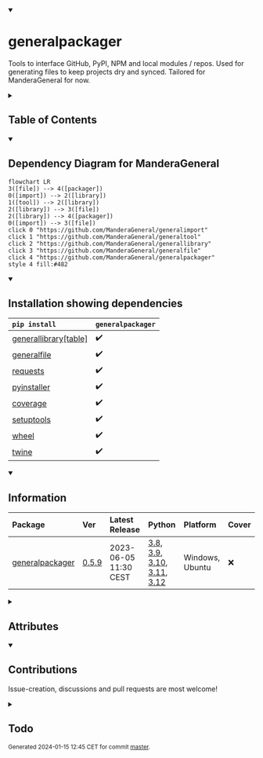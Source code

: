 <details open>
<summary><h1>generalpackager</h1></summary>

Tools to interface GitHub, PyPI, NPM and local modules / repos. Used for generating files to keep projects dry and synced. Tailored for ManderaGeneral for now.

<details>
<summary><h2>Table of Contents</h2></summary>

<pre>
<a href='#generalpackager'>generalpackager</a>
├─ <a href='#Dependency-Diagram-for-ManderaGeneral'>Dependency Diagram for ManderaGeneral</a>
├─ <a href='#Installation-showing-dependencies'>Installation showing dependencies</a>
├─ <a href='#Information'>Information</a>
├─ <a href='#Attributes'>Attributes</a>
├─ <a href='#Contributions'>Contributions</a>
└─ <a href='#Todo'>Todo</a>
</pre>
</details>


<details open>
<summary><h2>Dependency Diagram for ManderaGeneral</h2></summary>

```mermaid
flowchart LR
3([file]) --> 4([packager])
0([import]) --> 2([library])
1([tool]) --> 2([library])
2([library]) --> 3([file])
2([library]) --> 4([packager])
0([import]) --> 3([file])
click 0 "https://github.com/ManderaGeneral/generalimport"
click 1 "https://github.com/ManderaGeneral/generaltool"
click 2 "https://github.com/ManderaGeneral/generallibrary"
click 3 "https://github.com/ManderaGeneral/generalfile"
click 4 "https://github.com/ManderaGeneral/generalpackager"
style 4 fill:#482
```
</details>


<details open>
<summary><h2>Installation showing dependencies</h2></summary>

| `pip install`                                                                      | `generalpackager`   |
|:-----------------------------------------------------------------------------------|:--------------------|
| <a href='https://pypi.org/project/generallibrary[table]'>generallibrary[table]</a> | ✔️                  |
| <a href='https://pypi.org/project/generalfile'>generalfile</a>                     | ✔️                  |
| <a href='https://pypi.org/project/requests'>requests</a>                           | ✔️                  |
| <a href='https://pypi.org/project/pyinstaller'>pyinstaller</a>                     | ✔️                  |
| <a href='https://pypi.org/project/coverage'>coverage</a>                           | ✔️                  |
| <a href='https://pypi.org/project/setuptools'>setuptools</a>                       | ✔️                  |
| <a href='https://pypi.org/project/wheel'>wheel</a>                                 | ✔️                  |
| <a href='https://pypi.org/project/twine'>twine</a>                                 | ✔️                  |
</details>


<details open>
<summary><h2>Information</h2></summary>

| Package                                                              | Ver                                                | Latest Release        | Python                                                                                                                                                                                                                                                                                                                | Platform        | Cover   |
|:---------------------------------------------------------------------|:---------------------------------------------------|:----------------------|:----------------------------------------------------------------------------------------------------------------------------------------------------------------------------------------------------------------------------------------------------------------------------------------------------------------------|:----------------|:--------|
| [generalpackager](https://github.com/ManderaGeneral/generalpackager) | [0.5.9](https://pypi.org/project/generalpackager/) | 2023-06-05 11:30 CEST | [3.8](https://www.python.org/downloads/release/python-380/), [3.9](https://www.python.org/downloads/release/python-390/), [3.10](https://www.python.org/downloads/release/python-3100/), [3.11](https://www.python.org/downloads/release/python-3110/), [3.12](https://www.python.org/downloads/release/python-3120/) | Windows, Ubuntu | ❌       |
</details>



<details>
<summary><h2>Attributes</h2></summary>

<pre>
<a href='https://github.com/ManderaGeneral/generalpackager/blob/master/generalpackager/__init__.py#L1'>Module: generalpackager</a>
├─ <a href='https://github.com/ManderaGeneral/generalpackager/blob/master/generalpackager/api/package_hosts/github.py#L13'>Class: GitHub</a>
│  ├─ <a href='https://github.com/ManderaGeneral/generalpackager/blob/master/generalpackager/api/package_hosts/github.py#L13'>Class: GitHub</a>
│  ├─ <a href='https://github.com/ManderaGeneral/generalpackager/blob/master/generalpackager/api/localmodule.py#L9'>Class: LocalModule</a>
│  ├─ <a href='https://github.com/ManderaGeneral/generalpackager/blob/master/generalpackager/api/localrepo/base/localrepo.py#L17'>Class: LocalRepo</a>
│  ├─ <a href='https://github.com/ManderaGeneral/generalpackager/blob/master/generalpackager/packager.py#L17'>Class: Packager</a>
│  ├─ <a href='https://github.com/ManderaGeneral/generalpackager/blob/master/generalpackager/api/package_hosts/pypi.py#L27'>Class: PyPI</a>
│  ├─ <a href='https://github.com/ManderaGeneral/generalpackager/blob/master/generalpackager/api/package_hosts/github.py#L54'>Method: api_url</a>
│  ├─ <a href='https://github.com/ManderaGeneral/generalpackager/blob/master/generalpackager/api/package_hosts/github.py#L23'>Method: format_version</a>
│  ├─ <a href='https://github.com/ManderaGeneral/generalpackager/blob/master/generalpackager/api/package_hosts/github.py#L133'>Method: get_description</a>
│  ├─ <a href='https://github.com/ManderaGeneral/generalpackager/blob/master/generalpackager/api/package_hosts/github.py#L120'>Method: get_topics</a>
│  ├─ <a href='https://github.com/ManderaGeneral/generalpackager/blob/master/generalpackager/api/package_hosts/github.py#L108'>Method: get_website</a>
│  ├─ <a href='https://github.com/ManderaGeneral/generalpackager/blob/master/generalpackager/api/package_hosts/github.py#L58'>Method: git_clone_command</a>
│  ├─ <a href='https://github.com/ManderaGeneral/generalpackager/blob/master/generalpackager/api/shared/name.py#L40'>Method: is_general</a>
│  ├─ <a href='https://github.com/ManderaGeneral/generalpackager/blob/master/generalpackager/api/shared/name.py#L36'>Method: name_is_general</a>
│  ├─ <a href='https://github.com/ManderaGeneral/generalpackager/blob/master/generalpackager/api/package_hosts/github.py#L71'>Property: pip_install_command</a>
│  ├─ <a href='https://github.com/ManderaGeneral/generalpackager/blob/master/generalpackager/api/package_hosts/github.py#L145'>Method: request_kwargs</a>
│  ├─ <a href='https://github.com/ManderaGeneral/generalpackager/blob/master/generalpackager/api/package_hosts/github.py#L139'>Method: set_description</a>
│  ├─ <a href='https://github.com/ManderaGeneral/generalpackager/blob/master/generalpackager/api/package_hosts/github.py#L126'>Method: set_topics</a>
│  ├─ <a href='https://github.com/ManderaGeneral/generalpackager/blob/master/generalpackager/api/package_hosts/github.py#L114'>Method: set_website</a>
│  ├─ <a href='https://github.com/ManderaGeneral/generalpackager/blob/master/generalpackager/api/shared/name.py#L45'>Property: simple_name</a>
│  ├─ <a href='https://github.com/ManderaGeneral/generalpackager/blob/master/generalpackager/api/package_hosts/github.py#L51'>Property: ssh_url</a>
│  └─ <a href='https://github.com/ManderaGeneral/generalpackager/blob/master/generalpackager/api/package_hosts/github.py#L18'>Method: tag_is_version</a>
├─ <a href='https://github.com/ManderaGeneral/generalpackager/blob/master/generalpackager/api/localmodule.py#L9'>Class: LocalModule</a>
│  ├─ <a href='https://github.com/ManderaGeneral/generalpackager/blob/master/generalpackager/api/package_hosts/github.py#L13'>Class: GitHub</a>
│  ├─ <a href='https://github.com/ManderaGeneral/generalpackager/blob/master/generalpackager/api/localmodule.py#L9'>Class: LocalModule</a>
│  ├─ <a href='https://github.com/ManderaGeneral/generalpackager/blob/master/generalpackager/api/localrepo/base/localrepo.py#L17'>Class: LocalRepo</a>
│  ├─ <a href='https://github.com/ManderaGeneral/generalpackager/blob/master/generalpackager/packager.py#L17'>Class: Packager</a>
│  ├─ <a href='https://github.com/ManderaGeneral/generalpackager/blob/master/generalpackager/api/package_hosts/pypi.py#L27'>Class: PyPI</a>
│  ├─ <a href='https://github.com/ManderaGeneral/generalpackager/blob/master/generalpackager/api/localmodule.py#L27'>Method: exists</a>
│  ├─ <a href='https://github.com/ManderaGeneral/generalpackager/blob/master/generalpackager/api/localmodule.py#L68'>Method: get_all_local_modules</a>
│  ├─ <a href='https://github.com/ManderaGeneral/generalpackager/blob/master/generalpackager/api/localmodule.py#L90'>Method: get_dependants</a>
│  ├─ <a href='https://github.com/ManderaGeneral/generalpackager/blob/master/generalpackager/api/localmodule.py#L75'>Method: get_dependencies</a>
│  ├─ <a href='https://github.com/ManderaGeneral/generalpackager/blob/master/generalpackager/api/localmodule.py#L21'>Property: module</a>
│  ├─ <a href='https://github.com/ManderaGeneral/generalpackager/blob/master/generalpackager/api/localmodule.py#L42'>Property: objInfo</a>
│  └─ <a href='https://github.com/ManderaGeneral/generalpackager/blob/master/generalpackager/.venv/Lib/site-packages/generallibrary/decorators.py#L426'>Property: path</a>
├─ <a href='https://github.com/ManderaGeneral/generalpackager/blob/master/generalpackager/api/localrepo/base/localrepo.py#L17'>Class: LocalRepo</a>
│  ├─ <a href='https://github.com/ManderaGeneral/generalpackager/blob/master/generalpackager/api/package_hosts/github.py#L13'>Class: GitHub</a>
│  ├─ <a href='https://github.com/ManderaGeneral/generalpackager/blob/master/generalpackager/api/localmodule.py#L9'>Class: LocalModule</a>
│  ├─ <a href='https://github.com/ManderaGeneral/generalpackager/blob/master/generalpackager/api/localrepo/base/localrepo.py#L17'>Class: LocalRepo</a>
│  ├─ <a href='https://github.com/ManderaGeneral/generalpackager/blob/master/generalpackager/packager.py#L17'>Class: Packager</a>
│  ├─ <a href='https://github.com/ManderaGeneral/generalpackager/blob/master/generalpackager/api/package_hosts/pypi.py#L27'>Class: PyPI</a>
│  ├─ <a href='https://github.com/ManderaGeneral/generalpackager/blob/master/generalpackager/api/shared/target.py#L8'>Class: Targets</a>
│  ├─ <a href='https://github.com/ManderaGeneral/generalpackager/blob/master/generalpackager/api/shared/decos.py#L4'>Method: changed_files</a>
│  ├─ <a href='https://github.com/ManderaGeneral/generalpackager/blob/master/generalpackager/api/shared/decos.py#L4'>Method: clone</a>
│  ├─ <a href='https://github.com/ManderaGeneral/generalpackager/blob/master/generalpackager/api/shared/decos.py#L4'>Method: commit</a>
│  ├─ <a href='https://github.com/ManderaGeneral/generalpackager/blob/master/generalpackager/api/shared/files/definitions/commit_editmsg.py#L5'>Class: commit_editmsg_file</a>
│  ├─ <a href='https://github.com/ManderaGeneral/generalpackager/blob/master/generalpackager/api/localrepo/base/localrepo_git.py#L11'>Method: commit_message</a>
│  ├─ <a href='https://github.com/ManderaGeneral/generalpackager/blob/master/generalpackager/api/shared/decos.py#L4'>Method: commit_sha</a>
│  ├─ <a href='https://github.com/ManderaGeneral/generalpackager/blob/master/generalpackager/api/localrepo/base/localrepo_git.py#L76'>Method: commit_sha_short</a>
│  ├─ <a href='https://github.com/ManderaGeneral/generalpackager/blob/master/generalpackager/api/shared/files/definitions/examples.py#L5'>Class: examples_folder</a>
│  ├─ <a href='https://github.com/ManderaGeneral/generalpackager/blob/master/generalpackager/api/shared/files/definitions/exeproduct.py#L5'>Class: exeproduct_folder</a>
│  ├─ <a href='https://github.com/ManderaGeneral/generalpackager/blob/master/generalpackager/api/shared/files/definitions/exetarget.py#L5'>Class: exetarget_file</a>
│  ├─ <a href='https://github.com/ManderaGeneral/generalpackager/blob/master/generalpackager/api/localrepo/base/localrepo.py#L45'>Method: exists</a>
│  ├─ <a href='https://github.com/ManderaGeneral/generalpackager/blob/master/generalpackager/api/localrepo/base/localrepo.py#L104'>Method: format_file</a>
│  ├─ <a href='https://github.com/ManderaGeneral/generalpackager/blob/master/generalpackager/api/shared/files/definitions/generate.py#L6'>Class: generate_file</a>
│  ├─ <a href='https://github.com/ManderaGeneral/generalpackager/blob/master/generalpackager/api/localrepo/base/localrepo_git.py#L88'>Method: get_all_versions</a>
│  ├─ <a href='https://github.com/ManderaGeneral/generalpackager/blob/master/generalpackager/api/localrepo/base/localrepo_paths.py#L88'>Method: get_examples_path</a>
│  ├─ <a href='https://github.com/ManderaGeneral/generalpackager/blob/master/generalpackager/api/localrepo/base/localrepo_paths.py#L56'>Method: get_exeproduct_path</a>
│  ├─ <a href='https://github.com/ManderaGeneral/generalpackager/blob/master/generalpackager/api/localrepo/base/localrepo_paths.py#L52'>Method: get_exetarget_path</a>
│  ├─ <a href='https://github.com/ManderaGeneral/generalpackager/blob/master/generalpackager/api/shared/files/shared_files.py#L27'>Method: get_file_from_path</a>
│  ├─ <a href='https://github.com/ManderaGeneral/generalpackager/blob/master/generalpackager/api/shared/files/shared_files.py#L11'>Method: get_filenames</a>
│  ├─ <a href='https://github.com/ManderaGeneral/generalpackager/blob/master/generalpackager/api/shared/files/shared_files.py#L17'>Method: get_files</a>
│  ├─ <a href='https://github.com/ManderaGeneral/generalpackager/blob/master/generalpackager/api/shared/files/shared_files.py#L22'>Method: get_files_by_relative_path</a>
│  ├─ <a href='https://github.com/ManderaGeneral/generalpackager/blob/master/generalpackager/api/localrepo/base/localrepo_paths.py#L48'>Method: get_generate_path</a>
│  ├─ <a href='https://github.com/ManderaGeneral/generalpackager/blob/master/generalpackager/api/localrepo/base/localrepo_paths.py#L16'>Method: get_git_exclude_path</a>
│  ├─ <a href='https://github.com/ManderaGeneral/generalpackager/blob/master/generalpackager/api/localrepo/base/localrepo_paths.py#L60'>Method: get_git_ignore_path</a>
│  ├─ <a href='https://github.com/ManderaGeneral/generalpackager/blob/master/generalpackager/api/localrepo/base/localrepo_paths.py#L68'>Method: get_index_js_path</a>
│  ├─ <a href='https://github.com/ManderaGeneral/generalpackager/blob/master/generalpackager/api/localrepo/base/localrepo_paths.py#L44'>Method: get_init_path</a>
│  ├─ <a href='https://github.com/ManderaGeneral/generalpackager/blob/master/generalpackager/api/localrepo/base/localrepo_paths.py#L28'>Method: get_license_path</a>
│  ├─ <a href='https://github.com/ManderaGeneral/generalpackager/blob/master/generalpackager/api/localrepo/base/localrepo_paths.py#L24'>Method: get_manifest_path</a>
│  ├─ <a href='https://github.com/ManderaGeneral/generalpackager/blob/master/generalpackager/api/localrepo/base/localrepo_paths.py#L12'>Method: get_metadata_path</a>
│  ├─ <a href='https://github.com/ManderaGeneral/generalpackager/blob/master/generalpackager/api/localrepo/base/localrepo_paths.py#L64'>Method: get_npm_ignore_path</a>
│  ├─ <a href='https://github.com/ManderaGeneral/generalpackager/blob/master/generalpackager/api/localrepo/base/localrepo_paths.py#L8'>Method: get_org_readme_path</a>
│  ├─ <a href='https://github.com/ManderaGeneral/generalpackager/blob/master/generalpackager/api/localrepo/base/localrepo_paths.py#L76'>Method: get_package_json_path</a>
│  ├─ <a href='https://github.com/ManderaGeneral/generalpackager/blob/master/generalpackager/api/localrepo/base/localrepo.py#L62'>Method: get_package_paths_gen</a>
│  ├─ <a href='https://github.com/ManderaGeneral/generalpackager/blob/master/generalpackager/api/localrepo/base/localrepo_paths.py#L80'>Method: get_pre_commit_hook_path</a>
│  ├─ <a href='https://github.com/ManderaGeneral/generalpackager/blob/master/generalpackager/api/localrepo/base/localrepo_paths.py#L84'>Method: get_pre_push_hook_path</a>
│  ├─ <a href='https://github.com/ManderaGeneral/generalpackager/blob/master/generalpackager/api/localrepo/base/localrepo_paths.py#L4'>Method: get_readme_path</a>
│  ├─ <a href='https://github.com/ManderaGeneral/generalpackager/blob/master/generalpackager/api/localrepo/base/localrepo_paths.py#L20'>Method: get_setup_path</a>
│  ├─ <a href='https://github.com/ManderaGeneral/generalpackager/blob/master/generalpackager/api/localrepo/base/localrepo_paths.py#L72'>Method: get_test_js_path</a>
│  ├─ <a href='https://github.com/ManderaGeneral/generalpackager/blob/master/generalpackager/api/localrepo/base/localrepo_paths.py#L36'>Method: get_test_path</a>
│  ├─ <a href='https://github.com/ManderaGeneral/generalpackager/blob/master/generalpackager/api/localrepo/base/localrepo.py#L56'>Method: get_test_paths</a>
│  ├─ <a href='https://github.com/ManderaGeneral/generalpackager/blob/master/generalpackager/api/localrepo/base/localrepo_paths.py#L40'>Method: get_test_template_path</a>
│  ├─ <a href='https://github.com/ManderaGeneral/generalpackager/blob/master/generalpackager/api/localrepo/base/localrepo_paths.py#L32'>Method: get_workflow_path</a>
│  ├─ <a href='https://github.com/ManderaGeneral/generalpackager/blob/master/generalpackager/api/localrepo/base/localrepo_git.py#L28'>Method: git_config</a>
│  ├─ <a href='https://github.com/ManderaGeneral/generalpackager/blob/master/generalpackager/api/shared/files/definitions/git_exclude.py#L5'>Class: git_exclude_file</a>
│  ├─ <a href='https://github.com/ManderaGeneral/generalpackager/blob/master/generalpackager/api/localrepo/base/localrepo_git.py#L20'>Method: git_missing_credentials</a>
│  ├─ <a href='https://github.com/ManderaGeneral/generalpackager/blob/master/generalpackager/api/localrepo/base/localrepo_git.py#L24'>Method: git_nothing_to_commit</a>
│  ├─ <a href='https://github.com/ManderaGeneral/generalpackager/blob/master/generalpackager/api/shared/files/definitions/gitignore.py#L5'>Class: gitignore_file</a>
│  ├─ <a href='https://github.com/ManderaGeneral/generalpackager/blob/master/generalpackager/api/shared/files/definitions/index_js.py#L6'>Class: index_js_file</a>
│  ├─ <a href='https://github.com/ManderaGeneral/generalpackager/blob/master/generalpackager/api/shared/decos.py#L4'>Method: init</a>
│  ├─ <a href='https://github.com/ManderaGeneral/generalpackager/blob/master/generalpackager/api/shared/files/definitions/init.py#L6'>Class: init_file</a>
│  ├─ <a href='https://github.com/ManderaGeneral/generalpackager/blob/master/generalpackager/api/shared/target.py#L28'>Method: is_django</a>
│  ├─ <a href='https://github.com/ManderaGeneral/generalpackager/blob/master/generalpackager/api/shared/target.py#L32'>Method: is_exe</a>
│  ├─ <a href='https://github.com/ManderaGeneral/generalpackager/blob/master/generalpackager/api/shared/name.py#L40'>Method: is_general</a>
│  ├─ <a href='https://github.com/ManderaGeneral/generalpackager/blob/master/generalpackager/api/shared/target.py#L24'>Method: is_node</a>
│  ├─ <a href='https://github.com/ManderaGeneral/generalpackager/blob/master/generalpackager/api/shared/target.py#L20'>Method: is_python</a>
│  ├─ <a href='https://github.com/ManderaGeneral/generalpackager/blob/master/generalpackager/api/shared/files/definitions/license.py#L6'>Class: license_file</a>
│  ├─ <a href='https://github.com/ManderaGeneral/generalpackager/blob/master/generalpackager/api/shared/files/definitions/manifest.py#L5'>Class: manifest_file</a>
│  ├─ <a href='https://github.com/ManderaGeneral/generalpackager/blob/master/generalpackager/api/localrepo/base/localrepo.py#L34'>Property: metadata</a>
│  ├─ <a href='https://github.com/ManderaGeneral/generalpackager/blob/master/generalpackager/api/localrepo/base/localrepo.py#L38'>Method: metadata_exists</a>
│  ├─ <a href='https://github.com/ManderaGeneral/generalpackager/blob/master/generalpackager/api/shared/files/definitions/metadata.py#L5'>Class: metadata_file</a>
│  ├─ <a href='https://github.com/ManderaGeneral/generalpackager/blob/master/generalpackager/api/shared/name.py#L36'>Method: name_is_general</a>
│  ├─ <a href='https://github.com/ManderaGeneral/generalpackager/blob/master/generalpackager/api/shared/files/definitions/npm_ignore.py#L5'>Class: npm_ignore_file</a>
│  ├─ <a href='https://github.com/ManderaGeneral/generalpackager/blob/master/generalpackager/api/shared/files/definitions/org_readme.py#L6'>Class: org_readme_file</a>
│  │  └─ <a href='https://github.com/ManderaGeneral/generalpackager/blob/master/generalpackager/api/shared/files/definitions/org_readme.py#L18'>Method: get_org_description_markdown</a>
│  ├─ <a href='https://github.com/ManderaGeneral/generalpackager/blob/master/generalpackager/api/shared/files/definitions/package_json.py#L6'>Class: package_json_file</a>
│  ├─ <a href='https://github.com/ManderaGeneral/generalpackager/blob/master/generalpackager/api/shared/files/definitions/pre_commit_hook.py#L4'>Class: pre_commit_hook_file</a>
│  ├─ <a href='https://github.com/ManderaGeneral/generalpackager/blob/master/generalpackager/api/shared/files/definitions/pre_push_hook.py#L6'>Class: pre_push_hook_file</a>
│  ├─ <a href='https://github.com/ManderaGeneral/generalpackager/blob/master/generalpackager/api/shared/decos.py#L4'>Method: push</a>
│  ├─ <a href='https://github.com/ManderaGeneral/generalpackager/blob/master/generalpackager/api/shared/files/definitions/readme.py#L8'>Class: readme_file</a>
│  │  ├─ <a href='https://github.com/ManderaGeneral/generalpackager/blob/master/generalpackager/api/shared/files/definitions/readme.py#L125'>Method: get_attributes_markdown</a>
│  │  ├─ <a href='https://github.com/ManderaGeneral/generalpackager/blob/master/generalpackager/api/shared/files/definitions/readme.py#L17'>Method: get_badges_dict</a>
│  │  ├─ <a href='https://github.com/ManderaGeneral/generalpackager/blob/master/generalpackager/api/shared/files/definitions/readme.py#L246'>Method: get_contributions_markdown</a>
│  │  ├─ <a href='https://github.com/ManderaGeneral/generalpackager/blob/master/generalpackager/api/shared/files/definitions/readme.py#L27'>Method: get_description_markdown</a>
│  │  ├─ <a href='https://github.com/ManderaGeneral/generalpackager/blob/master/generalpackager/api/shared/files/definitions/readme.py#L89'>Method: get_examples_markdown</a>
│  │  ├─ <a href='https://github.com/ManderaGeneral/generalpackager/blob/master/generalpackager/api/shared/files/definitions/readme.py#L195'>Method: get_footnote_markdown</a>
│  │  ├─ <a href='https://github.com/ManderaGeneral/generalpackager/blob/master/generalpackager/api/shared/files/definitions/readme.py#L219'>Method: get_information_markdown</a>
│  │  ├─ <a href='https://github.com/ManderaGeneral/generalpackager/blob/master/generalpackager/api/shared/files/definitions/readme.py#L44'>Method: get_installation_markdown</a>
│  │  ├─ <a href='https://github.com/ManderaGeneral/generalpackager/blob/master/generalpackager/api/shared/files/definitions/readme.py#L209'>Method: get_mermaid_markdown</a>
│  │  ├─ <a href='https://github.com/ManderaGeneral/generalpackager/blob/master/generalpackager/api/shared/files/definitions/readme.py#L163'>Method: get_todos</a>
│  │  ├─ <a href='https://github.com/ManderaGeneral/generalpackager/blob/master/generalpackager/api/shared/files/definitions/readme.py#L169'>Method: get_todos_markdown</a>
│  │  ├─ <a href='https://github.com/ManderaGeneral/generalpackager/blob/master/generalpackager/api/shared/files/definitions/readme.py#L204'>Method: github_link</a>
│  │  ├─ <a href='https://github.com/ManderaGeneral/generalpackager/blob/master/generalpackager/api/shared/files/definitions/readme.py#L137'>Method: github_link_path_line</a>
│  │  └─ <a href='https://github.com/ManderaGeneral/generalpackager/blob/master/generalpackager/api/shared/files/definitions/readme.py#L189'>Method: set_collapsible</a>
│  ├─ <a href='https://github.com/ManderaGeneral/generalpackager/blob/master/generalpackager/api/localrepo/base/localrepo.py#L50'>Method: repo_exists</a>
│  ├─ <a href='https://github.com/ManderaGeneral/generalpackager/blob/master/generalpackager/api/shared/files/definitions/setup.py#L6'>Class: setup_file</a>
│  │  └─ <a href='https://github.com/ManderaGeneral/generalpackager/blob/master/generalpackager/api/shared/files/definitions/setup.py#L21'>Method: get_classifiers</a>
│  ├─ <a href='https://github.com/ManderaGeneral/generalpackager/blob/master/generalpackager/api/shared/name.py#L45'>Property: simple_name</a>
│  ├─ <a href='https://github.com/ManderaGeneral/generalpackager/blob/master/generalpackager/api/localrepo/base/localrepo_target.py#L18'>Method: targetted</a>
│  ├─ <a href='https://github.com/ManderaGeneral/generalpackager/blob/master/generalpackager/api/shared/files/definitions/test.py#L5'>Class: test_folder</a>
│  ├─ <a href='https://github.com/ManderaGeneral/generalpackager/blob/master/generalpackager/api/shared/files/definitions/test_js.py#L6'>Class: test_js_file</a>
│  ├─ <a href='https://github.com/ManderaGeneral/generalpackager/blob/master/generalpackager/api/shared/files/definitions/test_template.py#L6'>Class: test_template_file</a>
│  ├─ <a href='https://github.com/ManderaGeneral/generalpackager/blob/master/generalpackager/api/shared/files/definitions/workflow_dev.py#L4'>Class: workflow_dev_file</a>
│  └─ <a href='https://github.com/ManderaGeneral/generalpackager/blob/master/generalpackager/api/shared/files/definitions/workflow.py#L7'>Class: workflow_file</a>
│     └─ <a href='https://github.com/ManderaGeneral/generalpackager/blob/master/generalpackager/api/shared/files/definitions/workflow.py#L15'>Method: codeline</a>
├─ <a href='https://github.com/ManderaGeneral/generalpackager/blob/master/generalpackager/api/localrepo/node/localrepo_node.py#L9'>Class: LocalRepo_Node</a>
├─ <a href='https://github.com/ManderaGeneral/generalpackager/blob/master/generalpackager/api/localrepo/python/localrepo_python.py#L12'>Class: LocalRepo_Python</a>
│  ├─ <a href='https://github.com/ManderaGeneral/generalpackager/blob/master/generalpackager/api/localrepo/python/localrepo_python.py#L17'>Method: get_python_exe_path</a>
│  └─ <a href='https://github.com/ManderaGeneral/generalpackager/blob/master/generalpackager/api/localrepo/python/localrepo_python.py#L57'>Method: set_easy_install_value</a>
├─ <a href='https://github.com/ManderaGeneral/generalpackager/blob/master/generalpackager/packager.py#L17'>Class: Packager</a>
│  ├─ <a href='https://github.com/ManderaGeneral/generalpackager/blob/master/generalpackager/api/package_hosts/github.py#L13'>Class: GitHub</a>
│  ├─ <a href='https://github.com/ManderaGeneral/generalpackager/blob/master/generalpackager/api/localmodule.py#L9'>Class: LocalModule</a>
│  ├─ <a href='https://github.com/ManderaGeneral/generalpackager/blob/master/generalpackager/api/localrepo/base/localrepo.py#L17'>Class: LocalRepo</a>
│  ├─ <a href='https://github.com/ManderaGeneral/generalpackager/blob/master/generalpackager/packager.py#L17'>Class: Packager</a>
│  ├─ <a href='https://github.com/ManderaGeneral/generalpackager/blob/master/generalpackager/api/shared/target.py#L37'>Class: Packages</a>
│  │  └─ <a href='https://github.com/ManderaGeneral/generalpackager/blob/master/generalpackager/api/shared/target.py#L62'>Method: all_packages</a>
│  ├─ <a href='https://github.com/ManderaGeneral/generalpackager/blob/master/generalpackager/api/package_hosts/pypi.py#L27'>Class: PyPI</a>
│  ├─ <a href='https://github.com/ManderaGeneral/generalpackager/blob/master/generalpackager/api/shared/target.py#L8'>Class: Targets</a>
│  ├─ <a href='https://github.com/ManderaGeneral/generalpackager/blob/master/generalpackager/packager_github.py#L22'>Method: commit_and_push</a>
│  ├─ <a href='https://github.com/ManderaGeneral/generalpackager/blob/master/generalpackager/api/shared/files/definitions/commit_editmsg.py#L5'>Class: commit_editmsg_file</a>
│  ├─ <a href='https://github.com/ManderaGeneral/generalpackager/blob/master/generalpackager/packager_files.py#L38'>Method: compare_local_to_github</a>
│  ├─ <a href='https://github.com/ManderaGeneral/generalpackager/blob/master/generalpackager/packager_files.py#L45'>Method: compare_local_to_pypi</a>
│  ├─ <a href='https://github.com/ManderaGeneral/generalpackager/blob/master/generalpackager/packager_files.py#L7'>Method: create_blank_locally</a>
│  ├─ <a href='https://github.com/ManderaGeneral/generalpackager/blob/master/generalpackager/packager_github.py#L34'>Method: create_github_repo</a>
│  ├─ <a href='https://github.com/ManderaGeneral/generalpackager/blob/master/generalpackager/packager_github.py#L38'>Method: create_master_branch</a>
│  ├─ <a href='https://github.com/ManderaGeneral/generalpackager/blob/master/generalpackager/api/shared/files/definitions/examples.py#L5'>Class: examples_folder</a>
│  ├─ <a href='https://github.com/ManderaGeneral/generalpackager/blob/master/generalpackager/api/shared/files/definitions/exeproduct.py#L5'>Class: exeproduct_folder</a>
│  ├─ <a href='https://github.com/ManderaGeneral/generalpackager/blob/master/generalpackager/api/shared/files/definitions/exetarget.py#L5'>Class: exetarget_file</a>
│  ├─ <a href='https://github.com/ManderaGeneral/generalpackager/blob/master/generalpackager/packager_relations.py#L77'>Method: general_bumped_set</a>
│  ├─ <a href='https://github.com/ManderaGeneral/generalpackager/blob/master/generalpackager/packager_relations.py#L85'>Method: general_changed_dict</a>
│  ├─ <a href='https://github.com/ManderaGeneral/generalpackager/blob/master/generalpackager/api/shared/files/definitions/generate.py#L6'>Class: generate_file</a>
│  ├─ <a href='https://github.com/ManderaGeneral/generalpackager/blob/master/generalpackager/packager_files.py#L61'>Method: generate_localfiles</a>
│  ├─ <a href='https://github.com/ManderaGeneral/generalpackager/blob/master/generalpackager/packager_metadata.py#L29'>Method: get_classifiers</a>
│  ├─ <a href='https://github.com/ManderaGeneral/generalpackager/blob/master/generalpackager/packager_relations.py#L38'>Method: get_dependants</a>
│  ├─ <a href='https://github.com/ManderaGeneral/generalpackager/blob/master/generalpackager/packager_relations.py#L23'>Method: get_dependencies</a>
│  ├─ <a href='https://github.com/ManderaGeneral/generalpackager/blob/master/generalpackager/api/shared/files/shared_files.py#L27'>Method: get_file_from_path</a>
│  ├─ <a href='https://github.com/ManderaGeneral/generalpackager/blob/master/generalpackager/api/shared/files/shared_files.py#L11'>Method: get_filenames</a>
│  ├─ <a href='https://github.com/ManderaGeneral/generalpackager/blob/master/generalpackager/api/shared/files/shared_files.py#L17'>Method: get_files</a>
│  ├─ <a href='https://github.com/ManderaGeneral/generalpackager/blob/master/generalpackager/api/shared/files/shared_files.py#L22'>Method: get_files_by_relative_path</a>
│  ├─ <a href='https://github.com/ManderaGeneral/generalpackager/blob/master/generalpackager/packager_pypi.py#L8'>Method: get_latest_release</a>
│  ├─ <a href='https://github.com/ManderaGeneral/generalpackager/blob/master/generalpackager/packager_relations.py#L49'>Method: get_ordered_packagers</a>
│  ├─ <a href='https://github.com/ManderaGeneral/generalpackager/blob/master/generalpackager/packager_relations.py#L71'>Method: get_owners_package_names</a>
│  ├─ <a href='https://github.com/ManderaGeneral/generalpackager/blob/master/generalpackager/packager_metadata.py#L6'>Method: get_topics</a>
│  ├─ <a href='https://github.com/ManderaGeneral/generalpackager/blob/master/generalpackager/api/shared/files/definitions/git_exclude.py#L5'>Class: git_exclude_file</a>
│  ├─ <a href='https://github.com/ManderaGeneral/generalpackager/blob/master/generalpackager/packager_api.py#L81'>Property: github</a>
│  ├─ <a href='https://github.com/ManderaGeneral/generalpackager/blob/master/generalpackager/packager_api.py#L49'>Method: github_available</a>
│  ├─ <a href='https://github.com/ManderaGeneral/generalpackager/blob/master/generalpackager/api/shared/files/definitions/gitignore.py#L5'>Class: gitignore_file</a>
│  ├─ <a href='https://github.com/ManderaGeneral/generalpackager/blob/master/generalpackager/packager_workflow.py#L71'>Method: if_publish_bump</a>
│  ├─ <a href='https://github.com/ManderaGeneral/generalpackager/blob/master/generalpackager/packager_workflow.py#L78'>Method: if_publish_upload</a>
│  ├─ <a href='https://github.com/ManderaGeneral/generalpackager/blob/master/generalpackager/api/shared/files/definitions/index_js.py#L6'>Class: index_js_file</a>
│  ├─ <a href='https://github.com/ManderaGeneral/generalpackager/blob/master/generalpackager/api/shared/files/definitions/init.py#L6'>Class: init_file</a>
│  ├─ <a href='https://github.com/ManderaGeneral/generalpackager/blob/master/generalpackager/packager_metadata.py#L35'>Method: is_bumped</a>
│  ├─ <a href='https://github.com/ManderaGeneral/generalpackager/blob/master/generalpackager/api/shared/target.py#L28'>Method: is_django</a>
│  ├─ <a href='https://github.com/ManderaGeneral/generalpackager/blob/master/generalpackager/api/shared/target.py#L32'>Method: is_exe</a>
│  ├─ <a href='https://github.com/ManderaGeneral/generalpackager/blob/master/generalpackager/api/shared/name.py#L40'>Method: is_general</a>
│  ├─ <a href='https://github.com/ManderaGeneral/generalpackager/blob/master/generalpackager/api/shared/target.py#L24'>Method: is_node</a>
│  ├─ <a href='https://github.com/ManderaGeneral/generalpackager/blob/master/generalpackager/api/shared/target.py#L20'>Method: is_python</a>
│  ├─ <a href='https://github.com/ManderaGeneral/generalpackager/blob/master/generalpackager/api/shared/files/definitions/license.py#L6'>Class: license_file</a>
│  ├─ <a href='https://github.com/ManderaGeneral/generalpackager/blob/master/generalpackager/packager_api.py#L88'>Property: localmodule</a>
│  ├─ <a href='https://github.com/ManderaGeneral/generalpackager/blob/master/generalpackager/packager_api.py#L54'>Method: localmodule_available</a>
│  ├─ <a href='https://github.com/ManderaGeneral/generalpackager/blob/master/generalpackager/packager_api.py#L73'>Property: localrepo</a>
│  ├─ <a href='https://github.com/ManderaGeneral/generalpackager/blob/master/generalpackager/packager_api.py#L44'>Method: localrepo_available</a>
│  ├─ <a href='https://github.com/ManderaGeneral/generalpackager/blob/master/generalpackager/api/shared/files/definitions/manifest.py#L5'>Class: manifest_file</a>
│  ├─ <a href='https://github.com/ManderaGeneral/generalpackager/blob/master/generalpackager/api/shared/files/definitions/metadata.py#L5'>Class: metadata_file</a>
│  ├─ <a href='https://github.com/ManderaGeneral/generalpackager/blob/master/generalpackager/api/shared/name.py#L36'>Method: name_is_general</a>
│  ├─ <a href='https://github.com/ManderaGeneral/generalpackager/blob/master/generalpackager/packager_environment.py#L9'>Method: new_clean_environment</a>
│  ├─ <a href='https://github.com/ManderaGeneral/generalpackager/blob/master/generalpackager/api/shared/files/definitions/npm_ignore.py#L5'>Class: npm_ignore_file</a>
│  ├─ <a href='https://github.com/ManderaGeneral/generalpackager/blob/master/generalpackager/api/shared/files/definitions/org_readme.py#L6'>Class: org_readme_file</a>
│  ├─ <a href='https://github.com/ManderaGeneral/generalpackager/blob/master/generalpackager/api/shared/files/definitions/package_json.py#L6'>Class: package_json_file</a>
│  ├─ <a href='https://github.com/ManderaGeneral/generalpackager/blob/master/generalpackager/packager_relations.py#L11'>Method: packagers_from_packages</a>
│  ├─ <a href='https://github.com/ManderaGeneral/generalpackager/blob/master/generalpackager/api/shared/files/definitions/pre_commit_hook.py#L4'>Class: pre_commit_hook_file</a>
│  ├─ <a href='https://github.com/ManderaGeneral/generalpackager/blob/master/generalpackager/api/shared/files/definitions/pre_push_hook.py#L6'>Class: pre_push_hook_file</a>
│  ├─ <a href='https://github.com/ManderaGeneral/generalpackager/blob/master/generalpackager/packager_github.py#L14'>Method: push</a>
│  ├─ <a href='https://github.com/ManderaGeneral/generalpackager/blob/master/generalpackager/packager_api.py#L95'>Property: pypi</a>
│  ├─ <a href='https://github.com/ManderaGeneral/generalpackager/blob/master/generalpackager/packager_api.py#L62'>Method: pypi_available</a>
│  ├─ <a href='https://github.com/ManderaGeneral/generalpackager/blob/master/generalpackager/api/shared/files/definitions/readme.py#L8'>Class: readme_file</a>
│  ├─ <a href='https://github.com/ManderaGeneral/generalpackager/blob/master/generalpackager/packager_pypi.py#L23'>Method: reserve_name</a>
│  ├─ <a href='https://github.com/ManderaGeneral/generalpackager/blob/master/generalpackager/packager_workflow.py#L22'>Method: run_ordered_methods</a>
│  ├─ <a href='https://github.com/ManderaGeneral/generalpackager/blob/master/generalpackager/api/shared/files/definitions/setup.py#L6'>Class: setup_file</a>
│  ├─ <a href='https://github.com/ManderaGeneral/generalpackager/blob/master/generalpackager/api/shared/name.py#L45'>Property: simple_name</a>
│  ├─ <a href='https://github.com/ManderaGeneral/generalpackager/blob/master/generalpackager/packager.py#L36'>Method: summary_packagers</a>
│  ├─ <a href='https://github.com/ManderaGeneral/generalpackager/blob/master/generalpackager/packager_github.py#L6'>Method: sync_github_metadata</a>
│  ├─ <a href='https://github.com/ManderaGeneral/generalpackager/blob/master/generalpackager/packager_metadata.py#L50'>Property: target</a>
│  ├─ <a href='https://github.com/ManderaGeneral/generalpackager/blob/master/generalpackager/api/shared/files/definitions/test.py#L5'>Class: test_folder</a>
│  ├─ <a href='https://github.com/ManderaGeneral/generalpackager/blob/master/generalpackager/api/shared/files/definitions/test_js.py#L6'>Class: test_js_file</a>
│  ├─ <a href='https://github.com/ManderaGeneral/generalpackager/blob/master/generalpackager/api/shared/files/definitions/test_template.py#L6'>Class: test_template_file</a>
│  ├─ <a href='https://github.com/ManderaGeneral/generalpackager/blob/master/generalpackager/packager_workflow.py#L66'>Method: upload_package_summary</a>
│  ├─ <a href='https://github.com/ManderaGeneral/generalpackager/blob/master/generalpackager/api/shared/files/definitions/workflow_dev.py#L4'>Class: workflow_dev_file</a>
│  ├─ <a href='https://github.com/ManderaGeneral/generalpackager/blob/master/generalpackager/api/shared/files/definitions/workflow.py#L7'>Class: workflow_file</a>
│  ├─ <a href='https://github.com/ManderaGeneral/generalpackager/blob/master/generalpackager/packager_workflow.py#L18'>Method: workflow_packagers</a>
│  ├─ <a href='https://github.com/ManderaGeneral/generalpackager/blob/master/generalpackager/packager_workflow.py#L7'>Method: workflow_sync</a>
│  └─ <a href='https://github.com/ManderaGeneral/generalpackager/blob/master/generalpackager/packager_workflow.py#L7'>Method: workflow_unittest</a>
├─ <a href='https://github.com/ManderaGeneral/generalpackager/blob/master/generalpackager/api/package_hosts/pypi.py#L27'>Class: PyPI</a>
│  ├─ <a href='https://github.com/ManderaGeneral/generalpackager/blob/master/generalpackager/api/package_hosts/github.py#L13'>Class: GitHub</a>
│  ├─ <a href='https://github.com/ManderaGeneral/generalpackager/blob/master/generalpackager/api/localmodule.py#L9'>Class: LocalModule</a>
│  ├─ <a href='https://github.com/ManderaGeneral/generalpackager/blob/master/generalpackager/api/localrepo/base/localrepo.py#L17'>Class: LocalRepo</a>
│  ├─ <a href='https://github.com/ManderaGeneral/generalpackager/blob/master/generalpackager/packager.py#L17'>Class: Packager</a>
│  ├─ <a href='https://github.com/ManderaGeneral/generalpackager/blob/master/generalpackager/api/package_hosts/pypi.py#L27'>Class: PyPI</a>
│  ├─ <a href='https://github.com/ManderaGeneral/generalpackager/blob/master/generalpackager/api/shared/name.py#L40'>Method: is_general</a>
│  ├─ <a href='https://github.com/ManderaGeneral/generalpackager/blob/master/generalpackager/api/package_hosts/pypi.py#L36'>Property: json_endpoint</a>
│  ├─ <a href='https://github.com/ManderaGeneral/generalpackager/blob/master/generalpackager/api/shared/name.py#L36'>Method: name_is_general</a>
│  └─ <a href='https://github.com/ManderaGeneral/generalpackager/blob/master/generalpackager/api/shared/name.py#L45'>Property: simple_name</a>
└─ <a href='https://github.com/ManderaGeneral/generalpackager/blob/master/generalpackager/api/venv.py#L9'>Class: Venv</a>
   ├─ <a href='https://github.com/ManderaGeneral/generalpackager/blob/master/generalpackager/api/venv.py#L69'>Method: active</a>
   ├─ <a href='https://github.com/ManderaGeneral/generalpackager/blob/master/generalpackager/api/venv.py#L72'>Method: create_venv</a>
   ├─ <a href='https://github.com/ManderaGeneral/generalpackager/blob/master/generalpackager/api/venv_cruds.py#L69'>Property: cruds</a>
   ├─ <a href='https://github.com/ManderaGeneral/generalpackager/blob/master/generalpackager/api/venv.py#L85'>Method: deactivate</a>
   ├─ <a href='https://github.com/ManderaGeneral/generalpackager/blob/master/generalpackager/api/venv.py#L171'>Method: debug</a>
   ├─ <a href='https://github.com/ManderaGeneral/generalpackager/blob/master/generalpackager/api/venv.py#L54'>Method: easy_install_path</a>
   ├─ <a href='https://github.com/ManderaGeneral/generalpackager/blob/master/generalpackager/api/venv.py#L48'>Method: exe_name</a>
   ├─ <a href='https://github.com/ManderaGeneral/generalpackager/blob/master/generalpackager/api/venv.py#L66'>Method: exists</a>
   ├─ <a href='https://github.com/ManderaGeneral/generalpackager/blob/master/generalpackager/api/venv.py#L30'>Method: get_active_python</a>
   ├─ <a href='https://github.com/ManderaGeneral/generalpackager/blob/master/generalpackager/api/venv.py#L18'>Method: get_active_venv</a>
   ├─ <a href='https://github.com/ManderaGeneral/generalpackager/blob/master/generalpackager/api/venv.py#L24'>Method: get_active_venv_path</a>
   ├─ <a href='https://github.com/ManderaGeneral/generalpackager/blob/master/generalpackager/api/venv.py#L131'>Method: list_python_versions</a>
   ├─ <a href='https://github.com/ManderaGeneral/generalpackager/blob/master/generalpackager/api/venv.py#L120'>Method: list_venv_paths</a>
   ├─ <a href='https://github.com/ManderaGeneral/generalpackager/blob/master/generalpackager/api/venv.py#L52'>Method: python_exe_path</a>
   ├─ <a href='https://github.com/ManderaGeneral/generalpackager/blob/master/generalpackager/api/venv.py#L56'>Method: python_home_exe_path</a>
   ├─ <a href='https://github.com/ManderaGeneral/generalpackager/blob/master/generalpackager/api/venv.py#L55'>Method: python_home_path</a>
   ├─ <a href='https://github.com/ManderaGeneral/generalpackager/blob/master/generalpackager/api/venv.py#L60'>Method: python_path</a>
   ├─ <a href='https://github.com/ManderaGeneral/generalpackager/blob/master/generalpackager/api/venv.py#L58'>Method: python_sys_executable_path</a>
   ├─ <a href='https://github.com/ManderaGeneral/generalpackager/blob/master/generalpackager/api/venv.py#L117'>Method: python_version</a>
   ├─ <a href='https://github.com/ManderaGeneral/generalpackager/blob/master/generalpackager/api/venv.py#L50'>Method: pyvenv_cfg_path</a>
   ├─ <a href='https://github.com/ManderaGeneral/generalpackager/blob/master/generalpackager/api/venv.py#L51'>Method: scripts_path</a>
   └─ <a href='https://github.com/ManderaGeneral/generalpackager/blob/master/generalpackager/api/venv.py#L53'>Method: site_packages_path</a>
</pre>
</details>


<details open>
<summary><h2>Contributions</h2></summary>

Issue-creation, discussions and pull requests are most welcome!
</details>


<details>
<summary><h2>Todo</h2></summary>

| Module                                                                                                                                                      | Message                                                                                                                                                                                                          |
|:------------------------------------------------------------------------------------------------------------------------------------------------------------|:-----------------------------------------------------------------------------------------------------------------------------------------------------------------------------------------------------------------|
| <a href='https://github.com/ManderaGeneral/generalpackager/blob/master/generalpackager/packager.py#L1'>packager.py</a>                                      | <a href='https://github.com/ManderaGeneral/generalpackager/blob/master/generalpackager/packager.py#L25'>Define license in one place</a>                                                                          |
| <a href='https://github.com/ManderaGeneral/generalpackager/blob/master/generalpackager/api/package_hosts/github.py#L1'>github.py</a>                        | <a href='https://github.com/ManderaGeneral/generalpackager/blob/master/generalpackager/api/package_hosts/github.py#L15'>Get and Set GitHub repo private.</a>                                                     |
| <a href='https://github.com/ManderaGeneral/generalpackager/blob/master/generalpackager/api/package_hosts/pypi.py#L1'>pypi.py</a>                            | <a href='https://github.com/ManderaGeneral/generalpackager/blob/master/generalpackager/api/package_hosts/pypi.py#L13'>Move download to it's own package.</a>                                                     |
| <a href='https://github.com/ManderaGeneral/generalpackager/blob/master/generalpackager/api/package_hosts/pypi.py#L1'>pypi.py</a>                            | <a href='https://github.com/ManderaGeneral/generalpackager/blob/master/generalpackager/api/package_hosts/pypi.py#L78'>Find a faster fetch for latest PyPI version and datetime.</a>                              |
| <a href='https://github.com/ManderaGeneral/generalpackager/blob/master/generalpackager/api/localrepo/base/localrepo.py#L1'>localrepo.py</a>                 | <a href='https://github.com/ManderaGeneral/generalpackager/blob/master/generalpackager/api/localrepo/base/localrepo.py#L22'>Search for imports to list dependencies.</a>                                         |
| <a href='https://github.com/ManderaGeneral/generalpackager/blob/master/generalpackager/api/localrepo/python/localrepo_python.py#L1'>localrepo_python.py</a> | <a href='https://github.com/ManderaGeneral/generalpackager/blob/master/generalpackager/api/localrepo/python/localrepo_python.py#L77'>Make sure twine is installed when trying to upload to pypi.</a>             |
| <a href='https://github.com/ManderaGeneral/generalpackager/blob/master/generalpackager/api/localrepo/python/localrepo_python.py#L1'>localrepo_python.py</a> | <a href='https://github.com/ManderaGeneral/generalpackager/blob/master/generalpackager/api/localrepo/python/localrepo_python.py#L78'>Look into private PyPI server where we could also do dry runs for test.</a> |
| <a href='https://github.com/ManderaGeneral/generalpackager/blob/master/generalpackager/api/shared/target.py#L1'>target.py</a>                               | <a href='https://github.com/ManderaGeneral/generalpackager/blob/master/generalpackager/api/shared/target.py#L39'>Generate Python file in generalpackager containing general packages.</a>                        |
| <a href='https://github.com/ManderaGeneral/generalpackager/blob/master/generalpackager/api/shared/files/definitions/readme.py#L1'>readme.py</a>             | <a href='https://github.com/ManderaGeneral/generalpackager/blob/master/generalpackager/api/shared/files/definitions/readme.py#L166'>Sort todos by name to decrease automatic commit changes.</a>                 |
| <a href='https://github.com/ManderaGeneral/generalpackager/blob/master/generalpackager/packager_api.py#L1'>packager_api.py</a>                              | <a href='https://github.com/ManderaGeneral/generalpackager/blob/master/generalpackager/packager_api.py#L43'>Check that every API has create an *_available method</a>                                            |
| <a href='https://github.com/ManderaGeneral/generalpackager/blob/master/generalpackager/packager_files.py#L1'>packager_files.py</a>                          | <a href='https://github.com/ManderaGeneral/generalpackager/blob/master/generalpackager/packager_files.py#L9'>Fix create_blank, it overwrites current projects pip install.</a>                                   |
| <a href='https://github.com/ManderaGeneral/generalpackager/blob/master/generalpackager/packager_github.py#L1'>packager_github.py</a>                        | <a href='https://github.com/ManderaGeneral/generalpackager/blob/master/generalpackager/packager_github.py#L44'>Setup env vars for project.</a>                                                                   |
</details>


<sup>
Generated 2024-01-15 12:45 CET for commit <a href='https://github.com/ManderaGeneral/generalpackager/commit/master'>master</a>.
</sup>
</details>

